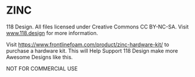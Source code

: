 # ZINC

118 Design.
All files licensed under Creative Commons CC BY-NC-SA.
Visit www.118.design for more information.

Visit https://www.frontlinefoam.com/product/zinc-hardware-kit/ to purchase a hardware kit. 
This will Help Support 118 Design make more Awesome Designs like this.

NOT FOR COMMERCIAL USE
